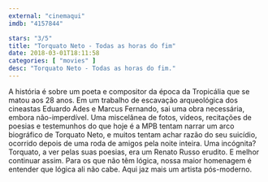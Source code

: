 ```yaml
---
external: "cinemaqui"
imdb: "4157844"

stars: "3/5"
title: "Torquato Neto - Todas as horas do fim"
date: 2018-03-01T18:11:58
categories: [ "movies" ]
desc: "Torquato Neto - Todas as horas do fim."
---
```

A história é sobre um poeta e compositor da época da Tropicália que se matou aos 28 anos. Em um trabalho de escavação arqueológica dos cineastas Eduardo Ades e Marcus Fernando, sai uma obra necessária, embora não-imperdível. Uma miscelânea de fotos, vídeos, recitações de poesias e testemunhos do que hoje é a MPB tentam narrar um arco biográfico de Torquato Neto, e muitos tentam achar razão do seu suicídio, ocorrido depois de uma roda de amigos pela noite inteira. Uma incógnita? Torquato, a ver pelas suas poesias, era um Renato Russo erudito. E melhor continuar assim. Para os que não têm lógica, nossa maior homenagem é entender que lógica ali não cabe. Aqui jaz mais um artista pós-moderno.
